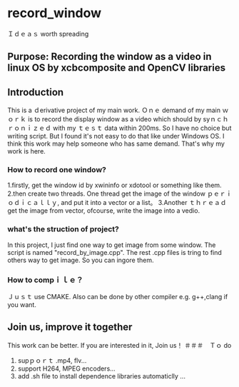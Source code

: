 # record_window
Ｉｄｅａｓ worth spreading
## Purpose: Recording the window as a video in linux OS by xcbcomposite and OpenCV libraries
## Introduction 
This is a ｄerivative project of my main work. Ｏｎｅ demand of my main ｗｏｒｋ is to record the display window as a video which should by syｎｃｈｒｏｎｉｚｅｄ with my ｔｅｓｔ data within 200ms. So I have no choice but writing script. But I found it's not easy to do that like under Windows OS. I think this work may help someone who has same demand. That's why my work is here.
### How to record one window?
1.firstly, get the window id by xwininfo or xdotool or something like them.
2.then create two threads. One thread get the image of the window ｐｅｒｉｏｄｉｃａｌｌｙ, and put it into a vector or a list。
3.Another ｔｈｒｅａｄ get the image from vector, ofcourse, write the image into a vedio.
### what's the struction of project?
In this project, I just find one way to get image from some window. The script is named  "record_by_image.cpp". The rest .cpp files is tring to find others way to get image. So you can ingore them.
### How to compｉｌｅ？
Ｊｕｓｔ use CMAKE. Also can be done by other compiler e.g. g++,clang if you want.
## Join us, improve it together 
This work can be better. If you are interested in it, Join us！
＃＃＃　Ｔｏ do
1. supｐｏｒｔ .mp4, flv...
2. support H264, MPEG encoders...
3. add .sh file to install dependence libraries automaticlly
...

